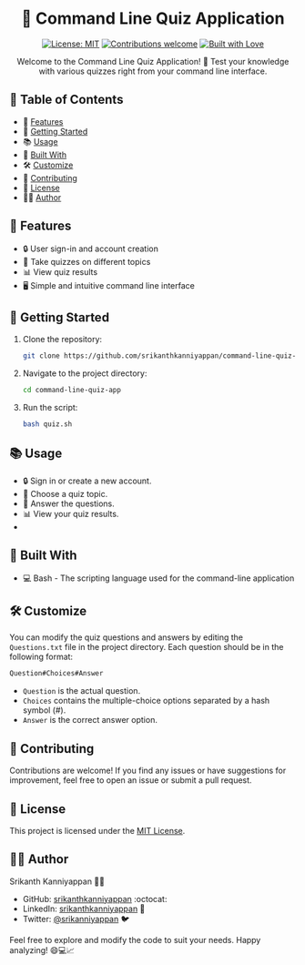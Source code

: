 <div align="center">

# 🎯 Command Line Quiz Application

[![License: MIT](https://img.shields.io/badge/License-MIT-blue.svg)](https://opensource.org/licenses/MIT)
[![Contributions welcome](https://img.shields.io/badge/contributions-welcome-brightgreen.svg)](https://github.com/srikanthkanniyappan/command-line-quiz-app/issues)
[![Built with Love](https://img.shields.io/badge/Built%20with-%E2%9D%A4%EF%B8%8F-red.svg)](https://github.com/srikanthkanniyappan/command-line-quiz-app)

Welcome to the Command Line Quiz Application! 🚀 Test your knowledge with various quizzes right from your command line interface.

</div>

## 📝 Table of Contents

- 📝 [Features](#-features)
- 🚀 [Getting Started](#-getting-started)
- 📚 [Usage](#-usage)
- 🔧 [Built With](#-built-with)
- 🛠️ [Customize](#%EF%B8%8F-customize)
- 🙌 [Contributing](#-contributing)
- 📜 [License](#-license)
- 👨‍💻 [Author](#-author)

## 📝 Features

- 🔒 User sign-in and account creation
- 📝 Take quizzes on different topics
- 📊 View quiz results
- 🖥️ Simple and intuitive command line interface

## 🚀 Getting Started

1. Clone the repository:

   ```bash
   git clone https://github.com/srikanthkanniyappan/command-line-quiz-app.git
   
2. Navigate to the project directory:   
   ```bash
   cd command-line-quiz-app
   
3. Run the script:
   ```bash
   bash quiz.sh
   
## 📚 Usage

- 🔒 Sign in or create a new account.
- 🔖 Choose a quiz topic.
- 📝 Answer the questions.
- 📊 View your quiz results.
- 
## 🔧 Built With 

- 💻 Bash - The scripting language used for the command-line application

## 🛠️ Customize

You can modify the quiz questions and answers by editing the `Questions.txt` file in the project directory. Each question should be in the following format:

 ```bash
Question#Choices#Answer
```
- `Question` is the actual question.
- `Choices` contains the multiple-choice options separated by a hash symbol (#).
- `Answer` is the correct answer option.

## 🙌 Contributing

Contributions are welcome! If you find any issues or have suggestions for improvement, feel free to open an issue or submit a pull request.

## 📝 License

This project is licensed under the [MIT License](LICENSE).

## 👨‍💻 Author

Srikanth Kanniyappan 👨‍💻 

- GitHub: [srikanthkanniyappan](https://github.com/srikanthkanniyappan) :octocat:
- LinkedIn: [srikanthkanniyappan](https://www.linkedin.com/in/srikanthkanniyappan) 👔
- Twitter: [@srikanniyappan](https://twitter.com/SriKanniyappan) 🐦

Feel free to explore and modify the code to suit your needs. Happy analyzing! 😄💻📈
